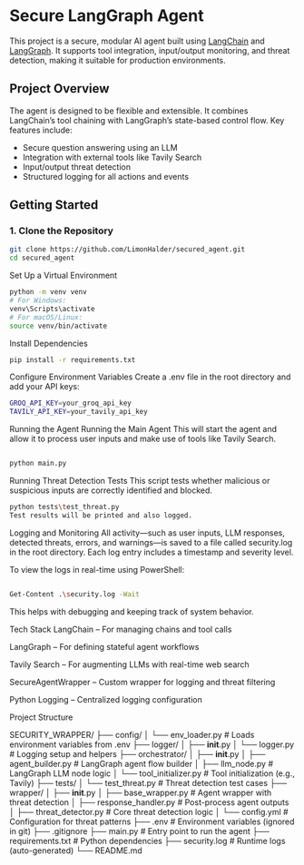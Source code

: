 # Secure LangGraph Agent

This project is a secure, modular AI agent built using [LangChain](https://github.com/langchain-ai/langchain) and [LangGraph](https://github.com/langchain-ai/langgraph). It supports tool integration, input/output monitoring, and threat detection, making it suitable for production environments.

## Project Overview

The agent is designed to be flexible and extensible. It combines LangChain’s tool chaining with LangGraph’s state-based control flow. Key features include:

- Secure question answering using an LLM  
- Integration with external tools like Tavily Search  
- Input/output threat detection  
- Structured logging for all actions and events

## Getting Started

### 1. Clone the Repository

```bash
git clone https://github.com/LimonHalder/secured_agent.git
cd secured_agent
```

Set Up a Virtual Environment
```bash
python -m venv venv
# For Windows:
venv\Scripts\activate
# For macOS/Linux:
source venv/bin/activate
```

Install Dependencies

```bash
pip install -r requirements.txt
```

Configure Environment Variables
Create a .env file in the root directory and add your API keys:
```bash
GROQ_API_KEY=your_groq_api_key
TAVILY_API_KEY=your_tavily_api_key
```

Running the Agent
Running the Main Agent
This will start the agent and allow it to process user inputs and make use of tools like Tavily Search.

```bash

python main.py
```

Running Threat Detection Tests
This script tests whether malicious or suspicious inputs are correctly identified and blocked.

```bash
python tests\test_threat.py
Test results will be printed and also logged.
```

Logging and Monitoring
All activity—such as user inputs, LLM responses, detected threats, errors, and warnings—is saved to a file called security.log in the root directory. Each log entry includes a timestamp and severity level.

To view the logs in real-time using PowerShell:

```bash

Get-Content .\security.log -Wait
```
This helps with debugging and keeping track of system behavior.

Tech Stack
LangChain – For managing chains and tool calls

LangGraph – For defining stateful agent workflows

Tavily Search – For augmenting LLMs with real-time web search

SecureAgentWrapper – Custom wrapper for logging and threat filtering

Python Logging – Centralized logging configuration

Project Structure

SECURITY_WRAPPER/
├── config/
│   └── env_loader.py               # Loads environment variables from .env
├── logger/
│   ├── __init__.py
│   └── logger.py                   # Logging setup and helpers
├── orchestrator/
│   ├── __init__.py
│   ├── agent_builder.py           # LangGraph agent flow builder
│   ├── llm_node.py                # LangGraph LLM node logic
│   └── tool_initializer.py        # Tool initialization (e.g., Tavily)
├── tests/
│   └── test_threat.py             # Threat detection test cases
├── wrapper/
│   ├── __init__.py
│   ├── base_wrapper.py            # Agent wrapper with threat detection
│   ├── response_handler.py        # Post-process agent outputs
│   ├── threat_detector.py         # Core threat detection logic
│   └── config.yml                 # Configuration for threat patterns
├── .env                           # Environment variables (ignored in git)
├── .gitignore
├── main.py                        # Entry point to run the agent
├── requirements.txt               # Python dependencies
├── security.log                   # Runtime logs (auto-generated)
└── README.md


